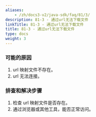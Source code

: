 ```yaml
---
aliases:
    - /zh/docs3-v2/java-sdk/faq/81/3/
description: 81-3 - 通过url无法下载文件
linkTitle: 81-3 - 通过url无法下载文件
title: 81-3 - 通过url无法下载文件
type: docs
weight: 3
---
```



### 可能的原因

1. url 映射文件不存在。
2. url 无法连接。

### 排查和解决步骤

1. 检查 url 映射文件是否存在。
2. 通过浏览器或其他工具，能否正常访问。